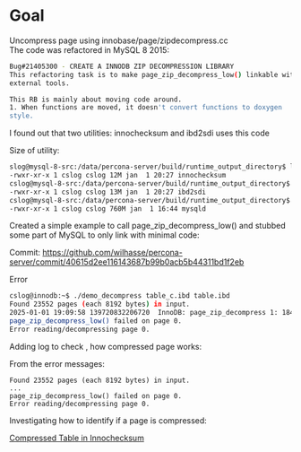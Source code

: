 # Goal

Uncompress page using innobase/page/zipdecompress.cc  
The code was refactored in MySQL 8 2015:

```bash
Bug#21405300 - CREATE A INNODB ZIP DECOMPRESSION LIBRARY
This refactoring task is to make page_zip_decompress_low() linkable with
external tools.

This RB is mainly about moving code around.
1. When functions are moved, it doesn't convert functions to doxygen
style.
```

I found out that two utilities: innochecksum and ibd2sdi uses this code

Size of utility:

```bash
slog@mysql-8-src:/data/percona-server/build/runtime_output_directory$ ls -lah innochecksum 
-rwxr-xr-x 1 cslog cslog 12M jan  1 20:27 innochecksum
cslog@mysql-8-src:/data/percona-server/build/runtime_output_directory$ ls -lah ibd2sdi 
-rwxr-xr-x 1 cslog cslog 13M jan  1 20:27 ibd2sdi
cslog@mysql-8-src:/data/percona-server/build/runtime_output_directory$ ls -lah mysqld
-rwxr-xr-x 1 cslog cslog 760M jan  1 16:44 mysqld
```

Created a simple example to call page_zip_decompress_low() and stubbed some part of MySQL to only link with minimal code:

Commit:
https://github.com/wilhasse/percona-server/commit/40615d2ee116143687b99b0acb5b44311bd1f2eb  

Error

```bash
cslog@innodb:~$ ./demo_decompress table_c.ibd table.ibd
Found 23552 pages (each 8192 bytes) in input.
2025-01-01 19:09:58 139720832206720  InnoDB: page_zip_decompress 1: 18446744073709551614 8192
page_zip_decompress_low() failed on page 0.
Error reading/decompressing page 0.
```

Adding log to check , how compressed page works:

From the error messages:

```
Found 23552 pages (each 8192 bytes) in input.
...
page_zip_decompress_low() failed on page 0.
Error reading/decompressing page 0.
```

Investigating how to identify if a page is compressed:

[Compressed Table in Innochecksum](./compressed_table.md)


